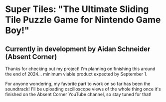 
# Super Tiles: "The Ultimate Sliding Tile Puzzle Game for Nintendo Game Boy!"

## Currently in development by Aidan Schneider (Absent Corner)

Thanks for checking out my project! I'm planning on finishing this around the end of 2024... minimum viable product expected by September 1.

For anyone wondering, my favorite part to work on so far has been the soundtrack! I'll be uploading oscilloscope views of the whole thing once it's finished on the Absent Corner YouTube channel, so stay tuned for that!
